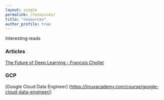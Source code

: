 ```yaml
---
layout: single
permalink: /resources/
title: "resources"
author_profile: true
---
```


Interesting reads 

### Articles
[The Future of Deep Learning - Francois Chollet](https://blog.keras.io/the-future-of-deep-learning.html)



### GCP
[Google Cloud Data Engineer] (https://linuxacademy.com/course/google-cloud-data-engineer/)

